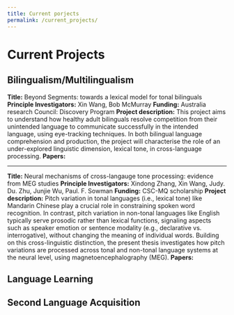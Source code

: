 ```yaml
---
title: Current porjects
permalink: /current_projects/
---
```

# Current Projects
## Bilingualism/Multilingualism
**Title:** Beyond Segments: towards a lexical model for tonal bilinguals 
**Principle Investigators:** Xin Wang, Bob McMurray
**Funding:** Australia research Council: Discovery Program 
**Project description:** This project aims to understand how healthy adult bilinguals resolve competition from their unintended language to communicate successfully in the intended language, using eye-tracking techniques. In both bilingual language comprehension and production, the project will characterise the role of an under-explored linguistic dimension, lexical tone, in cross-language processing. 
**Papers:**

***

**Title:** Neural mechanisms of cross-langauge tone processing: evidence from MEG studies 
**Principle Investigators:** Xindong Zhang, Xin Wang, Judy. Du. Zhu, Junjie Wu, Paul. F. Sowman 
**Funding:** CSC-MQ scholarship
**Project description:** Pitch variation in tonal languages (i.e., lexical tone) like Mandarin Chinese play a crucial role in constraining spoken word recognition. In contrast, pitch variation in non-tonal languages like English typically serve prosodic rather than lexical functions, signaling aspects such as speaker emotion or sentence modality (e.g., declarative vs. interrogative), without changing the meaning of individual words. Building on this cross-linguistic distinction, the present thesis investigates how pitch variations are processed across tonal and non-tonal language systems at the neural level, using magnetoencephalography (MEG).
**Papers:**

## Language Learning

## Second Language Acquisition

